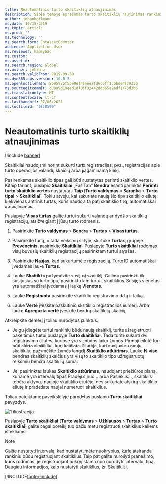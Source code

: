 ```yaml
---
title: Neautomatinis turto skaitiklių atnaujinimas
description: Šioje temoje aprašomas turto skaitiklių naujinimas rankiniu būdu skiltyje Turto valdymas.
author: johanhoffmann
ms.date: 10/15/2019
ms.topic: article
ms.prod: ''
ms.technology: ''
ms.search.form: EntAssetCounter
audience: Application User
ms.reviewer: kamaybac
ms.custom: ''
ms.assetid: ''
ms.search.region: Global
ms.author: johanho
ms.search.validFrom: 2019-09-30
ms.dyn365.ops.version: 10.0.5
ms.openlocfilehash: 8b95975f5be9ef49eee2fd6c6ff1cbbde49c9336
ms.sourcegitcommit: c08a9d19eed1df03f32442ddb65a2adf1473d3b6
ms.translationtype: HT
ms.contentlocale: lt-LT
ms.lasthandoff: 07/06/2021
ms.locfileid: "6350599"
---
```

# <a name="manual-update-of-asset-counters"></a>Neautomatinis turto skaitiklių atnaujinimas

[!include [banner](../../includes/banner.md)]



Skaitikliai naudojami norint sukurti turto registracijas, pvz., registracijas apie turto operacijos valandų skaičių arba pagaminamą kiekį.

Pasirenkamas skaitiklio tipas gali būti nustatytas perimti skaitiklio vertes. Kitaip tariant, puslapio **Skaitikliai** „FastTab” **Bendra** esanti parinktis **Perimti turto skaitiklio vertes** nustatyta į **Taip** (**Turto valdymas** > **Sąranka** > **Turto tipai** > **Skaitikliai**). Tokiu atveju, kai sukuriate naują šio tipo skaitiklio eilutę, kiekvienas antrinis turtas, kuris naudoja tą patį skaitiklio tipą, automatiškai atnaujinamas.

Puslapyje **Visas turtas** galite turtui sukurti valandų ar dydžio skaitiklių registracijų, atsižvelgiant į jūsų turto rodmenis.

1. Pasirinkite **Turto valdymas** > **Bendra** > **Turtas** > **Visas turtas**.

2. Pasirinkite turtą, o tada veiksmų srityje, skirtuke **Turtas**, grupėje **Prevencinis**, pasirinkite **Skaitikliai**. Puslapyje **Turto skaitikliai** rodomas visų buvusių skaitiklių registracijų pasirinktam turtui sąrašas.

3. Pasirinkite **Naujas**, kad sukurtumėte registraciją. Turto ID automatiškai įvedamas lauke **Turtas**.

4. Lauke **Skaitiklis** pažymėkite susijusį skaitiklį. Galima pasirinkti tik susijusius su turto tipu, pasirinktu tam turtui, skaitiklius. Susijęs vienetas yra automatiškai įvedamas į lauką **Vienetas**.

5. Lauke **Registruota** pasirinkite skaitiklio registravimo datą ir laiką.

6. Lauke **Vertė** įveskite paskutinio skaitiklio registracijos numerį. Arba lauke **Agreguota vertė** įveskite bendrą skaitiklių skaičių.

Atkreipkite dėmesį į toliau nurodytus punktus.

- Jeigu įdiegėte turtui rankiniu būdu naują skaitiklį, turite užregistruoti pakeitimus turtui puslapyje **Turto skaitikliai**. Tada turite sukurti dvi registravimo eilutes, kuriose yra vienodos laiko žymos. Pirmoji eilutė turi būti skirta skaitikliui, kurį keičiate. Eilutėje, kuri susijusi su nauju skaitikliu, pažymėkite žymės langelį **Skaitiklio atkūrimas**. Lauke **Iš viso** bendras skaitiklių skaičius yra visų to skaitiklio tipo užregistruotų reikšmių bendra skaitiklių suma.

- Jei pasirinktas laukas **Skaitiklio atkūrimas**, naudojant priežiūros planą, kuriame yra intervalų tipas Pradėjus nuo... arba Pasiekus..., skaitiklis tebėra aktyvus naujoje skaitiklio eilutėje, nes sukuriate atskirą skaitiklio eilutę ir pradedate naujai numeruoti skaitiklius.

Toliau pateiktame paveikslėlyje parodytas puslapio **Turto skaitikliai** pavyzdys.

![1 iliustracija.](media/11-work-orders.png)

Puslapyje **Turto skaitikliai** (**Turto valdymas** > **Užklausos** > **Turtas** > **Turto skaitikliai**) galite pagal poreikį tuo pačiu metu registruoti skaitiklius keliems ištekliams.

>[!NOTE]
>Galite nustatyti intervalą, kad nustatytumėte nuokrypius, kurie atsiranda rankiniu būdu registruojant skaitiklius. Taip pat galite nurodyti pranešimo, kuris rodomas, jei registruojant nukrypstama nuo nurodyto intervalo, tipą. Daugiau informacijos, kaip nustatyti skaitiklius, žr. [Skaitikliai](../setup-for-objects/counters.md).



[!INCLUDE[footer-include](../../../includes/footer-banner.md)]